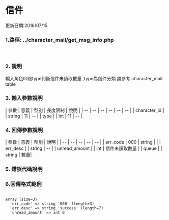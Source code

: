# 信件


更新日期:2016/07/15

### 1.路徑:    ../character_mail/get_msg_info.php  　　　　 
   　　　　  　

### 2. 說明

輸入角色ID跟type判斷信件未讀取數量 ,type為信件分類 請參考 character_mail table
### 3. 輸入參數說明

| 參數 | 意義 | 型別 | 長度限制 | 說明 |
| -- | -- | -- | -- | -- | -- |
| character_id |  | string | 11   |   --  |
| type |  | int | 11   |   --  |


### 4. 回傳參數說明
| 參數 | 意義 | 型別 | 說明 |
| -- | -- | -- | -- | -- |
| err_code | 000 | string |  |
| err_desc |  | string | -- |
| unread_amount |  | int | 信件未讀取數量 |
| queue |  | string | 數量|

### 5. 錯誤代碼說明



### 6.回傳格式範例
```

array (size=3)
  'err_code' => string '000' (length=3)
  'err_desc' => string 'success' (length=7)
  'unread_amount' => int 0

```







